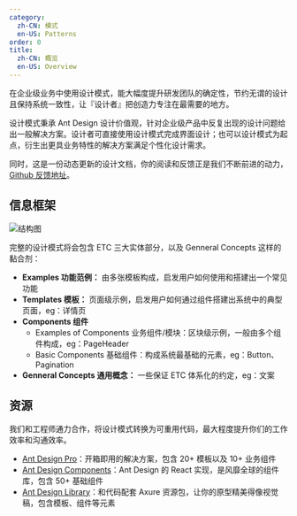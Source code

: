 ```yaml
---
category:
  zh-CN: 模式
  en-US: Patterns
order: 0
title:
  zh-CN: 概览
  en-US: Overview
---
```


在企业级业务中使用设计模式，能大幅度提升研发团队的确定性，节约无谓的设计且保持系统一致性，让『设计者』把创造力专注在最需要的地方。

设计模式秉承 Ant Design 设计价值观，针对企业级产品中反复出现的设计问题给出一般解决方案。设计者可直接使用设计模式完成界面设计；也可以设计模式为起点，衍生出更具业务特性的解决方案满足个性化设计需求。

同时，这是一份动态更新的设计文档，你的阅读和反馈正是我们不断前进的动力，[Github 反馈地址](https://github.com/ant-design/ant-design/issues)。

## 信息框架

![结构图](https://gw.alipayobjects.com/zos/rmsportal/NyWYOFQxJYElAwtUfSdv.png)

完整的设计模式将会包含 ETC 三大实体部分，以及 Genneral Concepts 这样的黏合剂：

- **Examples 功能范例：** 由多张模板构成，启发用户如何使用和搭建出一个常见功能
- **Templates 模板：** 页面级示例，启发用户如何通过组件搭建出系统中的典型页面，eg：详情页
- **Components 组件**
  - Examples of Components 业务组件/模块：区块级示例，一般由多个组件构成，eg：PageHeader
  - Basic Components 基础组件：构成系统最基础的元素，eg：Button、Pagination
- **Genneral Concepts 通用概念：** 一些保证 ETC 体系化的约定，eg：文案

## 资源

我们和工程师通力合作，将设计模式转换为可重用代码，最大程度提升你们的工作效率和沟通效率。

- [Ant Design Pro](https://pro.ant.design)：开箱即用的解决方案，包含 20+ 模板以及 10+ 业务组件
- [Ant Design Components](https://ant.design/docs/react/introduce)：Ant Design 的 React 实现，是风靡全球的组件库，包含 50+ 基础组件
- [Ant Design Library](http://library.ant.design/)：和代码配套 Axure 资源包，让你的原型精美得像视觉稿，包含模板、组件等元素
